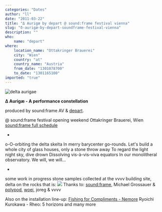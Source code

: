 ```yaml
---
categories: "Dates"
author: "ll"
date: "2011-03-22"
title: "Δ Aurigæ by depart @ sound:frame festival vienna"
slug: "δ-aurigæ-by-depart-soundframe-festival-vienna"
description: ""
who: 
    name: "depart"
where: 
    location_name: "Ottakringer Brauerei"
    city: "Wien"
    country: "at"
    country_name: "Austria"
    from_date: "1301078700"
    to_date: "1301165100"
imported: "true"
---
```



![delta aurigae](deltaAurigae.jpg) 

**Δ Aurigæ - A performance constellation**

produced by sound:frame AV & <a href="http://depart.at">depart</a>.


@
sound:frame festival opening weekend
Ottakringer Brauerei, Wien
<a href="http://festival.soundframe.at/program_en.php" target="_blank">sound:frame full schedule</a>

-

o-O-orbiting the delta skelta
In merry barycenter go-rounds.
Let's build a whole city of glass houses, only a stone throw away
To regard the light night sky, dive drown
Dissolving  vis-à-vis-viva equators
In our monolitheral observatory.
We will, we will…

+
some work in progress stone samples collected at the vvvv building site, delta on the rocks that is:
![](deltaWIPCompiled.png) 
Thanks to: <a href="http://soundframe.at" target="_blank">sound:frame</a>, Michael Grossauer & <a href="http://polypod.net">polypod</a>, <a href="http://woei.refect.net/" target="_blank">woei</a>, joreg & vvvv

Also on the installation line-up:
<a href="http://woei.refect.net/about/news/nemore-performance-sf2011.html">Fishing for Compliments - Nemore</a>
Ryoichi Kurokawa - Rheo: 5 horizons
and many more


